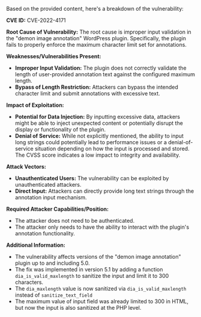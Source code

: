 Based on the provided content, here's a breakdown of the vulnerability:

**CVE ID:** CVE-2022-4171

**Root Cause of Vulnerability:**
The root cause is improper input validation in the "demon image annotation" WordPress plugin. Specifically, the plugin fails to properly enforce the maximum character limit set for annotations.

**Weaknesses/Vulnerabilities Present:**
- **Improper Input Validation:** The plugin does not correctly validate the length of user-provided annotation text against the configured maximum length.
- **Bypass of Length Restriction:** Attackers can bypass the intended character limit and submit annotations with excessive text.

**Impact of Exploitation:**
- **Potential for Data Injection:** By inputting excessive data, attackers might be able to inject unexpected content or potentially disrupt the display or functionality of the plugin.
- **Denial of Service:** While not explicitly mentioned, the ability to input long strings could potentially lead to performance issues or a denial-of-service situation depending on how the input is processed and stored. The CVSS score indicates a low impact to integrity and availability.

**Attack Vectors:**
- **Unauthenticated Users:** The vulnerability can be exploited by unauthenticated attackers.
- **Direct Input:**  Attackers can directly provide long text strings through the annotation input mechanism.

**Required Attacker Capabilities/Position:**
- The attacker does not need to be authenticated.
- The attacker only needs to have the ability to interact with the plugin's annotation functionality.

**Additional Information:**
- The vulnerability affects versions of the "demon image annotation" plugin up to and including 5.0.
- The fix was implemented in version 5.1 by adding a function `dia_is_valid_maxlength` to sanitize the input and limit it to 300 characters.
- The `dia_maxlength` value is now sanitized via `dia_is_valid_maxlength` instead of `sanitize_text_field`
- The maximum value of input field was already limited to 300 in HTML, but now the input is also sanitized at the PHP level.